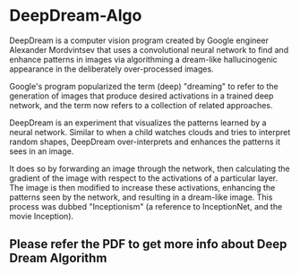 # DeepDream-Algo

DeepDream is a computer vision program created by Google engineer Alexander Mordvintsev that uses a convolutional neural network to find and enhance patterns in images via algorithming a dream-like hallucinogenic appearance in the deliberately over-processed images.

Google's program popularized the term (deep) "dreaming" to refer to the generation of images that produce desired activations in a trained deep network, and the term now refers to a collection of related approaches. 

DeepDream is an experiment that visualizes the patterns learned by a neural network. Similar to when a child watches clouds and tries to interpret random shapes, DeepDream over-interprets and enhances the patterns it sees in an image.

It does so by forwarding an image through the network, then calculating the gradient of the image with respect to the activations of a particular layer. The image is then modified to increase these activations, enhancing the patterns seen by the network, and resulting in a dream-like image. This process was dubbed "Inceptionism" (a reference to InceptionNet, and the movie Inception).


## Please refer the PDF to get more info about Deep Dream Algorithm
